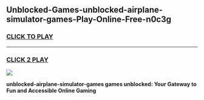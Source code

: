 
## Unblocked-Games-unblocked-airplane-simulator-games-Play-Online-Free-n0c3g
<h3>
<a href="https://premium76.site?title=unblocked-airplane-simulator-games&ref=26A">CLICK TO PLAY</a></h3>
<hr>

<h3>
<a href="https://premium76.site?title=unblocked-airplane-simulator-games&ref=26A">CLICK 2 PLAY</a>
  
</h3>

<a href="https://premium76.site?title=unblocked-airplane-simulator-games&ref=26A"><img src="https://clearcache.store/games.png"></a>


**unblocked-airplane-simulator-games games unblocked: Your Gateway to Fun and Accessible Online Gaming**
